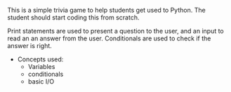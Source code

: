 This is a simple trivia game to help students get used to Python.
The student should start coding this from scratch.

Print statements are used to present a question to the user, and an input to read an an answer from the user.
Conditionals are used to check if the answer is right.

- Concepts used:
    - Variables
    - conditionals
    - basic I/O